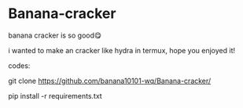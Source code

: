 # Banana-cracker

banana cracker is so good😋

i wanted to make an cracker like hydra in termux, hope you enjoyed it!

codes:

git clone https://github.com/banana10101-wq/Banana-cracker/

pip install -r requirements.txt


